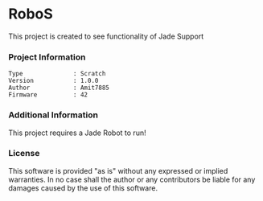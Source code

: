 RoboS
================

This project is created to see functionality of Jade Support

### Project Information
```
Type              : Scratch
Version           : 1.0.0
Author            : Amit7885
Firmware          : 42
```

### Additional Information
This project requires a Jade Robot to run!

### License
This software is provided "as is" without any expressed or implied warranties.  In no case shall the author or any contributors be liable for any damages caused by the use of this software.

